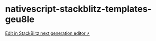 # nativescript-stackblitz-templates-geu8le

[Edit in StackBlitz next generation editor ⚡️](https://stackblitz.com/~/github.com/91488724/nativescript-stackblitz-templates-geu8le)